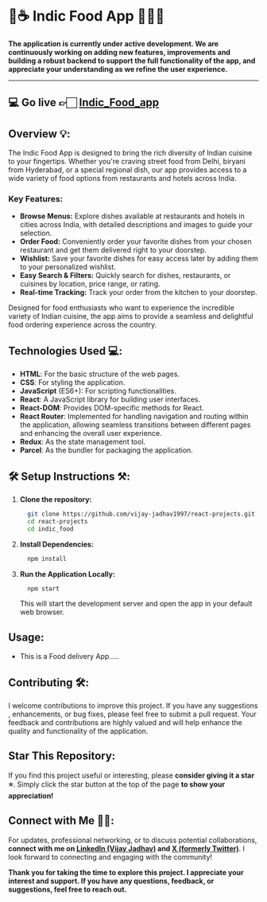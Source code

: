 # 🥧☕ Indic Food App 🛒🥘🥣

**The application is currently under active development. We are continuously working on adding new features, improvements and building a robust backend to support the full functionality of the app, and appreciate your understanding as we refine the user experience.**

---
💻 Go live 👉🏻 [Indic_Food_app](https://indicfood.vercel.app/)
---

## Overview 💡:
The Indic Food App is designed to bring the rich diversity of Indian cuisine to your fingertips. Whether you're craving street food from Delhi, biryani from Hyderabad, or a special regional dish, our app provides access to a wide variety of food options from restaurants and hotels across India.

### Key Features:
- **Browse Menus:** Explore dishes available at restaurants and hotels in cities across India, with detailed descriptions and images to guide your selection.
- **Order Food:** Conveniently order your favorite dishes from your chosen restaurant and get them delivered right to your doorstep.
- **Wishlist:** Save your favorite dishes for easy access later by adding them to your personalized wishlist.
- **Easy Search & Filters:** Quickly search for dishes, restaurants, or cuisines by location, price range, or rating.
- **Real-time Tracking:** Track your order from the kitchen to your doorstep.

Designed for food enthusiasts who want to experience the incredible variety of Indian cuisine, the app aims to provide a seamless and delightful food ordering experience across the country.

## Technologies Used 💻:
-  **HTML**: For the basic structure of the web pages.
-  **CSS**: For styling the application.
-  **JavaScript** (ES6+): For scripting functionalities.
-  **React**: A JavaScript library for building user interfaces.
-  **React-DOM**: Provides DOM-specific methods for React.
-  **React Router**: Implemented for handling navigation and routing within the application, allowing seamless transitions between different pages and enhancing the overall user experience.
-  **Redux**: As the state management tool.
-  **Parcel**: As the bundler for packaging the application.



## 🛠 Setup Instructions ⚒:
1. **Clone the repository:**
    ```sh
      git clone https://github.com/vijay-jadhav1997/react-projects.git
      cd react-projects
      cd indic_food
    ```

2. **Install Dependencies:**
    ```sh
      npm install
    ```

3. **Run the Application Locally:**
    ```sh
      npm start
    ```
    This will start the development server and open the app in your default web browser.


## Usage:
- This is a Food delivery App.....


## Contributing 🛠️:

I welcome contributions to improve this project. If you have any suggestions , enhancements, or bug fixes, please feel free to submit a pull request. Your feedback and contributions are highly valued and will help enhance the quality and functionality of the application.


## Star This Repository:
If you find this project useful or interesting, please **consider giving it a star ⭐**. Simply click the star button at the top of the page **to show your appreciation!**


##  Connect with Me 🤝🏻:

For updates, professional networking, or to discuss potential collaborations, **connect with me on [LinkedIn (Vijay Jadhav)](https://www.linkedin.com/in/vijay-jadhav1997) and [X (formerly Twitter)](https://x.com/VijayJadha93653)**. I look forward to connecting and engaging with the community!

**Thank you for taking the time to explore this project. I appreciate your interest and support. If you have any questions, feedback, or suggestions, feel free to reach out.**
